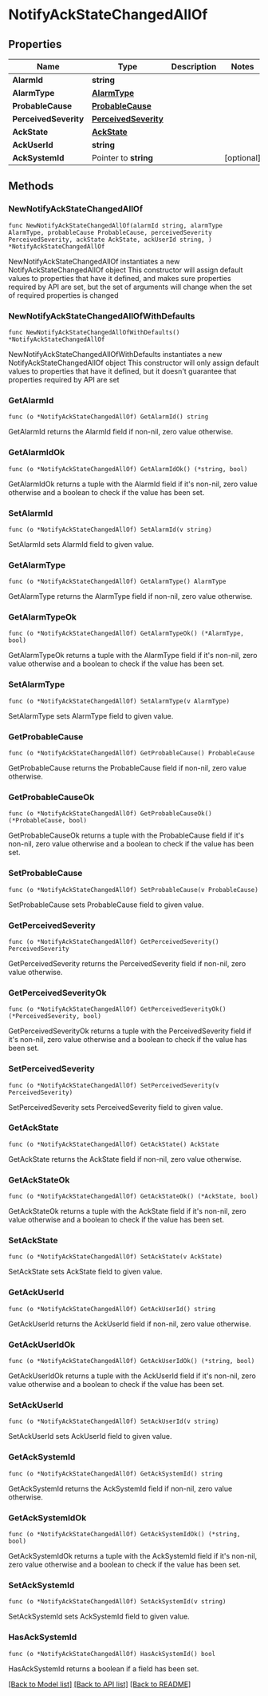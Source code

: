 # NotifyAckStateChangedAllOf

## Properties

Name | Type | Description | Notes
------------ | ------------- | ------------- | -------------
**AlarmId** | **string** |  | 
**AlarmType** | [**AlarmType**](AlarmType.md) |  | 
**ProbableCause** | [**ProbableCause**](ProbableCause.md) |  | 
**PerceivedSeverity** | [**PerceivedSeverity**](PerceivedSeverity.md) |  | 
**AckState** | [**AckState**](AckState.md) |  | 
**AckUserId** | **string** |  | 
**AckSystemId** | Pointer to **string** |  | [optional] 

## Methods

### NewNotifyAckStateChangedAllOf

`func NewNotifyAckStateChangedAllOf(alarmId string, alarmType AlarmType, probableCause ProbableCause, perceivedSeverity PerceivedSeverity, ackState AckState, ackUserId string, ) *NotifyAckStateChangedAllOf`

NewNotifyAckStateChangedAllOf instantiates a new NotifyAckStateChangedAllOf object
This constructor will assign default values to properties that have it defined,
and makes sure properties required by API are set, but the set of arguments
will change when the set of required properties is changed

### NewNotifyAckStateChangedAllOfWithDefaults

`func NewNotifyAckStateChangedAllOfWithDefaults() *NotifyAckStateChangedAllOf`

NewNotifyAckStateChangedAllOfWithDefaults instantiates a new NotifyAckStateChangedAllOf object
This constructor will only assign default values to properties that have it defined,
but it doesn't guarantee that properties required by API are set

### GetAlarmId

`func (o *NotifyAckStateChangedAllOf) GetAlarmId() string`

GetAlarmId returns the AlarmId field if non-nil, zero value otherwise.

### GetAlarmIdOk

`func (o *NotifyAckStateChangedAllOf) GetAlarmIdOk() (*string, bool)`

GetAlarmIdOk returns a tuple with the AlarmId field if it's non-nil, zero value otherwise
and a boolean to check if the value has been set.

### SetAlarmId

`func (o *NotifyAckStateChangedAllOf) SetAlarmId(v string)`

SetAlarmId sets AlarmId field to given value.


### GetAlarmType

`func (o *NotifyAckStateChangedAllOf) GetAlarmType() AlarmType`

GetAlarmType returns the AlarmType field if non-nil, zero value otherwise.

### GetAlarmTypeOk

`func (o *NotifyAckStateChangedAllOf) GetAlarmTypeOk() (*AlarmType, bool)`

GetAlarmTypeOk returns a tuple with the AlarmType field if it's non-nil, zero value otherwise
and a boolean to check if the value has been set.

### SetAlarmType

`func (o *NotifyAckStateChangedAllOf) SetAlarmType(v AlarmType)`

SetAlarmType sets AlarmType field to given value.


### GetProbableCause

`func (o *NotifyAckStateChangedAllOf) GetProbableCause() ProbableCause`

GetProbableCause returns the ProbableCause field if non-nil, zero value otherwise.

### GetProbableCauseOk

`func (o *NotifyAckStateChangedAllOf) GetProbableCauseOk() (*ProbableCause, bool)`

GetProbableCauseOk returns a tuple with the ProbableCause field if it's non-nil, zero value otherwise
and a boolean to check if the value has been set.

### SetProbableCause

`func (o *NotifyAckStateChangedAllOf) SetProbableCause(v ProbableCause)`

SetProbableCause sets ProbableCause field to given value.


### GetPerceivedSeverity

`func (o *NotifyAckStateChangedAllOf) GetPerceivedSeverity() PerceivedSeverity`

GetPerceivedSeverity returns the PerceivedSeverity field if non-nil, zero value otherwise.

### GetPerceivedSeverityOk

`func (o *NotifyAckStateChangedAllOf) GetPerceivedSeverityOk() (*PerceivedSeverity, bool)`

GetPerceivedSeverityOk returns a tuple with the PerceivedSeverity field if it's non-nil, zero value otherwise
and a boolean to check if the value has been set.

### SetPerceivedSeverity

`func (o *NotifyAckStateChangedAllOf) SetPerceivedSeverity(v PerceivedSeverity)`

SetPerceivedSeverity sets PerceivedSeverity field to given value.


### GetAckState

`func (o *NotifyAckStateChangedAllOf) GetAckState() AckState`

GetAckState returns the AckState field if non-nil, zero value otherwise.

### GetAckStateOk

`func (o *NotifyAckStateChangedAllOf) GetAckStateOk() (*AckState, bool)`

GetAckStateOk returns a tuple with the AckState field if it's non-nil, zero value otherwise
and a boolean to check if the value has been set.

### SetAckState

`func (o *NotifyAckStateChangedAllOf) SetAckState(v AckState)`

SetAckState sets AckState field to given value.


### GetAckUserId

`func (o *NotifyAckStateChangedAllOf) GetAckUserId() string`

GetAckUserId returns the AckUserId field if non-nil, zero value otherwise.

### GetAckUserIdOk

`func (o *NotifyAckStateChangedAllOf) GetAckUserIdOk() (*string, bool)`

GetAckUserIdOk returns a tuple with the AckUserId field if it's non-nil, zero value otherwise
and a boolean to check if the value has been set.

### SetAckUserId

`func (o *NotifyAckStateChangedAllOf) SetAckUserId(v string)`

SetAckUserId sets AckUserId field to given value.


### GetAckSystemId

`func (o *NotifyAckStateChangedAllOf) GetAckSystemId() string`

GetAckSystemId returns the AckSystemId field if non-nil, zero value otherwise.

### GetAckSystemIdOk

`func (o *NotifyAckStateChangedAllOf) GetAckSystemIdOk() (*string, bool)`

GetAckSystemIdOk returns a tuple with the AckSystemId field if it's non-nil, zero value otherwise
and a boolean to check if the value has been set.

### SetAckSystemId

`func (o *NotifyAckStateChangedAllOf) SetAckSystemId(v string)`

SetAckSystemId sets AckSystemId field to given value.

### HasAckSystemId

`func (o *NotifyAckStateChangedAllOf) HasAckSystemId() bool`

HasAckSystemId returns a boolean if a field has been set.


[[Back to Model list]](../README.md#documentation-for-models) [[Back to API list]](../README.md#documentation-for-api-endpoints) [[Back to README]](../README.md)


